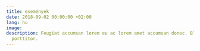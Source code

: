 ```yaml
---
title: események
date: 2018-09-02 00:00:00 +02:00
lang: hu
image: 
description: Feugiat accumsan lorem eu ac lorem amet accumsan donec. Blandit orci
  porttitor.
---
```


